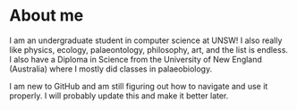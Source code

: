 # About me

I am an undergraduate student in computer science at UNSW! I also really like physics, ecology, palaeontology, philosophy, art, and the list is endless.
I also have a Diploma in Science from the University of New England (Australia) where I mostly did classes in palaeobiology.

I am new to GitHub and am still figuring out how to navigate and use it properly.
I will probably update this and make it better later.

<!--
**featherpuppy/featherpuppy** is a ✨ _special_ ✨ repository because its `README.md` (this file) appears on your GitHub profile.

Here are some ideas to get you started:

- 🔭 I’m currently working on ...
- 🌱 I’m currently learning ...
- 👯 I’m looking to collaborate on ...
- 🤔 I’m looking for help with ...
- 💬 Ask me about ...
- 📫 How to reach me: ...
- 😄 Pronouns: ...
- ⚡ Fun fact: ...
-->
